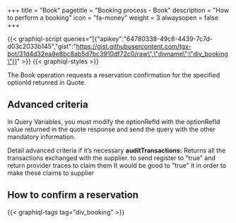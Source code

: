+++
title = "Book"
pagetitle = "Booking process - Book"
description = "How to perform a booking"
icon = "fa-money"
weight = 3
alwaysopen = false
+++

{{< graphiql-script queries="[{\"apikey\":\"64780338-49c8-4439-7c7d-d03c2033b145\",\"gist\":\"https://gist.githubusercontent.com/tgx-bot/31d4d32ea8e8bc8ab5d7bc3910df72c0/raw\",\"divname\":\"div_booking\"}]" >}}
{{< graphiql-styles >}}

The Book operation requests a reservation confirmation for the specified optionId retunred in Quote.

## Advanced criteria

In Query Variables, you must modify the optionRefId with the optionRefId value returned in the quote response and send the query with the other mandatory information.


Detail advanced criteria if it’s necessary
**auditTransactions:** Returns all the transactions exchanged with the supplier.
to send register to "true" and return provider traces to claim them
It would be good to "true" it in order to make these claims to supplier

## How to confirm a reservation

{{< graphiql-tags tag="div_booking" >}}
